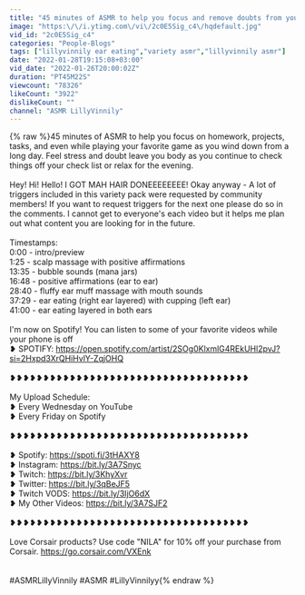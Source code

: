 ```yaml
---
title: "45 minutes of ASMR to help you focus and remove doubts from your mind"
image: "https:\/\/i.ytimg.com\/vi\/2c0E5Sig_c4\/hqdefault.jpg"
vid_id: "2c0E5Sig_c4"
categories: "People-Blogs"
tags: ["lillyvinnily ear eating","variety asmr","lillyvinnily asmr"]
date: "2022-01-28T19:15:08+03:00"
vid_date: "2022-01-26T20:00:02Z"
duration: "PT45M22S"
viewcount: "78326"
likeCount: "3922"
dislikeCount: ""
channel: "ASMR LillyVinnily"
---
```

{% raw %}45 minutes of ASMR to help you focus on homework, projects, tasks, and even while playing your favorite game as you wind down from a long day. Feel stress and doubt leave you body as you continue to check things off your check list or relax for the evening. <br /><br />Hey! Hi! Hello! I GOT MAH HAIR DONEEEEEEEE! Okay anyway - A lot of triggers included in this variety pack were requested by community members! If you want to request triggers for the next one please do so in the comments. I cannot get to everyone's each video but it helps me plan out what content you are looking for in the future. <br /><br />Timestamps:<br />0:00 - intro/preview<br />1:25 - scalp massage with positive affirmations<br />13:35 - bubble sounds (mana jars)<br />16:48 - positive affirmations (ear to ear)<br />28:40 - fluffy ear muff massage with mouth sounds<br />37:29 - ear eating (right ear layered) with cupping (left ear)<br />41:00 - ear eating layered in both ears<br /><br />I'm now on Spotify! You can listen to some of your favorite videos while your phone is off <br />❥ SPOTIFY: <a rel="nofollow" target="blank" href="https://open.spotify.com/artist/2SOg0KlxmlG4REkUHl2pvJ?si=2Hxpd3XrQHiHvlY-ZqjOHQ">https://open.spotify.com/artist/2SOg0KlxmlG4REkUHl2pvJ?si=2Hxpd3XrQHiHvlY-ZqjOHQ</a><br /><br />❥❥❥❥❥❥❥❥❥❥❥❥❥❥❥❥❥❥❥❥❥❥❥❥❥❥❥❥❥❥❥❥❥❥❥❥<br /><br />My Upload Schedule:<br />❥ Every Wednesday on YouTube<br />❥ Every Friday on Spotify<br /><br />❥❥❥❥❥❥❥❥❥❥❥❥❥❥❥❥❥❥❥❥❥❥❥❥❥❥❥❥❥❥❥❥❥❥❥❥<br /><br />❥ Spotify: <a rel="nofollow" target="blank" href="https://spoti.fi/3tHAXY8">https://spoti.fi/3tHAXY8</a><br />❥ Instagram: <a rel="nofollow" target="blank" href="https://bit.ly/3A7Snyc">https://bit.ly/3A7Snyc</a><br />❥ Twitch: <a rel="nofollow" target="blank" href="https://bit.ly/3KhyXvr">https://bit.ly/3KhyXvr</a><br />❥ Twitter: <a rel="nofollow" target="blank" href="https://bit.ly/3qBeJF5">https://bit.ly/3qBeJF5</a><br />❥ Twitch VODS: <a rel="nofollow" target="blank" href="https://bit.ly/3IjO6dX">https://bit.ly/3IjO6dX</a><br />❥ My Other Videos: <a rel="nofollow" target="blank" href="https://bit.ly/3A7SJF2">https://bit.ly/3A7SJF2</a><br /><br />❥❥❥❥❥❥❥❥❥❥❥❥❥❥❥❥❥❥❥❥❥❥❥❥❥❥❥❥❥❥❥❥❥❥❥❥<br /><br />Love Corsair products? Use code &quot;NILA&quot; for 10% off your purchase from Corsair. <a rel="nofollow" target="blank" href="https://go.corsair.com/VXEnk">https://go.corsair.com/VXEnk</a><br /><br /><br />#ASMRLillyVinnily #ASMR #LillyVinnilyy{% endraw %}

